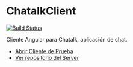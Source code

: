 # ChatalkClient

[![Build Status](https://travis-ci.org/Woomber/ChatalkClient.svg?branch=master)](https://travis-ci.org/Woomber/ChatalkClient)

Cliente Angular para Chatalk, aplicación de chat. 

* [Abrir Cliente de Prueba](https://woomber.github.io/ChatalkClient/)
* [Ver repositorio del Server](https://github.com/Woomber/ChatalkServer)
